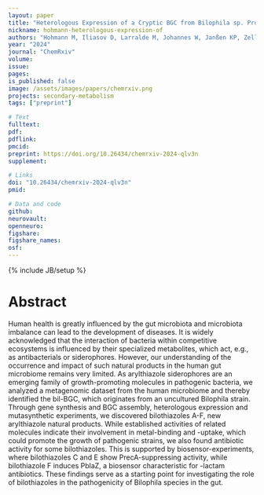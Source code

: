 ```yaml
---
layout: paper
title: "Heterologous Expression of a Cryptic BGC from Bilophila sp. Provides Access to a Novel Family of Antibacterial Thiazoles"
nickname: hohmann-heterologous-expression-of
authors: "Hohmann M, Iliasov D, Larralde M, Johannes W, Janßen KP, Zeller G, Mascher T, Gulder T"
year: "2024"
journal: "ChemRxiv"
volume:
issue:
pages:
is_published: false
image: /assets/images/papers/chemrxiv.png
projects: secondary-metabolism
tags: ["preprint"]

# Text
fulltext:
pdf:
pdflink:
pmcid:
preprint: https://doi.org/10.26434/chemrxiv-2024-qlv3n
supplement:

# Links
doi: "10.26434/chemrxiv-2024-qlv3n"
pmid:

# Data and code
github:
neurovault:
openneuro:
figshare:
figshare_names:
osf:
---
```

{% include JB/setup %}

# Abstract

Human health is greatly influenced by the gut microbiota and microbiota imbalance can lead to the development of diseases. It is widely acknowledged that the interaction of bacteria within competitive ecosystems is influenced by their specialized metabolites, which act, e.g., as antibacterials or siderophores. However, our understanding of the occurrence and impact of such natural products in the human gut microbiome remains very limited. As arylthiazole siderophores are an emerging family of growth-promoting molecules in pathogenic bacteria, we analyzed a metagenomic dataset from the human microbiome and thereby identified the bil-BGC, which originates from an uncultured Bilophila strain. Through gene synthesis and BGC assembly, heterologous expression and mutasynthetic experiments, we discovered bilothiazoles A-F, new arylthiazole natural products. While established activities of related molecules indicate their involvement in metal-binding and -uptake, which could promote the growth of pathogenic strains, we also found antibiotic activity for some bilothiazoles. This is supported by biosensor-experiments, where bilothiazoles C and E show PrecA-suppressing activity, while bilothiazole F induces PblaZ, a biosensor characteristic for -lactam antibiotics. These findings serve as a starting point for investigating the role of bilothiazoles in the pathogenicity of Bilophila species in the gut. 
